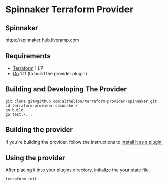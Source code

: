 # Spinnaker Terraform Provider

## Spinnaker
https://spinnaker.hub.liveramp.com

## Requirements
- [Terraform](https://www.terraform.io/downloads.html) 1.1.7
- [Go](https://golang.org/doc/install) 1.11 (to build the provider plugin)

## Building and Developing The Provider
```shell
git clone git@github.com:althelion/terraform-provider-spinnaker.git
cd terraform-provider-spinnaker/
go build
go test./...
```

## Building the provider
If you're building the provider, follow the instructions to [install it as a plugin.](https://www.terraform.io/docs/plugins/basics.html#installing-a-plugin) 

## Using the provider
After placing it into your plugins directory, initialize the your state file.
```shell
terraform init
```